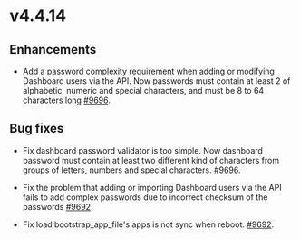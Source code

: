 # v4.4.14

## Enhancements
- Add a password complexity requirement when adding or modifying Dashboard users via the API. Now passwords must contain at least 2 of alphabetic, numeric and special characters, and must be 8 to 64 characters long [#9696](https://github.com/emqx/emqx/pull/9696).

## Bug fixes

- Fix dashboard password validator is too simple. Now dashboard password must contain at least two different kind of characters from groups of letters, numbers and special characters. [#9696](https://github.com/emqx/emqx/pull/9696).
- Fix the problem that adding or importing Dashboard users via the API fails to add complex passwords due to incorrect checksum of the passwords [#9692](https://github.com/emqx/emqx/pull/9692).

- Fix load bootstrap_app_file's apps is not sync when reboot. [#9692](https://github.com/emqx/emqx/pull/9692).
